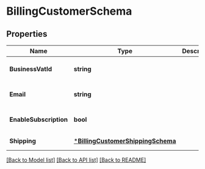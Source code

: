 # BillingCustomerSchema

## Properties
Name | Type | Description | Notes
------------ | ------------- | ------------- | -------------
**BusinessVatId** | **string** |  | [optional] [default to null]
**Email** | **string** |  | [optional] [default to null]
**EnableSubscription** | **bool** |  | [optional] [default to null]
**Shipping** | [***BillingCustomerShippingSchema**](BillingCustomerShippingSchema.md) |  | [default to null]

[[Back to Model list]](../README.md#documentation-for-models) [[Back to API list]](../README.md#documentation-for-api-endpoints) [[Back to README]](../README.md)


